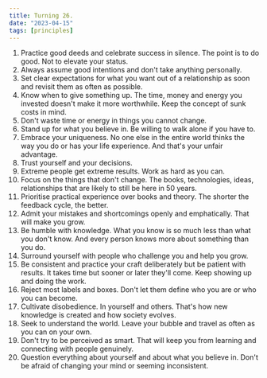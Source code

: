 ```yaml
---
title: Turning 26.
date: "2023-04-15"
tags: [principles]
---
```


1. Practice good deeds and celebrate success in silence. The point is to do good. Not to elevate your status.
2. Always assume good intentions and don't take anything personally.
3. Set clear expectations for what you want out of a relationship as soon and revisit them as often as possible.
4. Know when to give something up. The time, money and energy you invested doesn't make it more worthwhile. Keep the concept of sunk costs in mind.
5. Don't waste time or energy in things you cannot change.
6. Stand up for what you believe in. Be willing to walk alone if you have to.
7. Embrace your uniqueness. No one else in the entire world thinks the way you do or has your life experience. And that's your unfair advantage.
8. Trust yourself and your decisions.
9. Extreme people get extreme results. Work as hard as you can.
10. Focus on the things that don't change. The books, technologies, ideas, relationships that are likely to still be here in 50 years.
11. Prioritise practical experience over books and theory. The shorter the feedback cycle, the better.
12. Admit your mistakes and shortcomings openly and emphatically. That will make you grow.
13. Be humble with knowledge. What you know is so much less than what you don't know. And every person knows more about something than you do.
14. Surround yourself with people who challenge you and help you grow.
15. Be consistent and practice your craft deliberately but be patient with results. It takes time but sooner or later they'll come. Keep showing up and doing the work.
16. Reject most labels and boxes. Don't let them define who you are or who you can become.
17. Cultivate disobedience. In yourself and others. That's how new knowledge is created and how society evolves.
18. Seek to understand the world. Leave your bubble and travel as often as you can on your own.
19. Don't try to be perceived as smart. That will keep you from learning and connecting with people genuinely.
20. Question everything about yourself and about what you believe in. Don't be afraid of changing your mind or seeming inconsistent.

